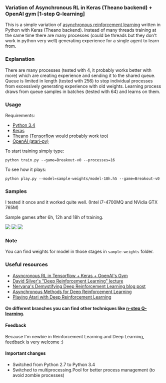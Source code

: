 ### Variation of Asynchronous RL in Keras (Theano backend) + OpenAI gym [1-step Q-learning]
This is a simple variation of [asynchronous reinforcement learning](http://arxiv.org/pdf/1602.01783v1.pdf) written in Python with Keras (Theano backend).
Instead of many threads training at the same time there are many processes (could be threads but they don't work in python very well) generating experience for a single agent to learn from. 

### Explanation
There are many processes (tested with 4, it probably works better with more) which are creating experience and sending it to the shared queue. Queue is limited in length (tested with 256) to stop individual processes from excessively generating experience with old weights. Learning process draws from queue samples in batches (tested with 64) and learns on them. 

### Usage
Requirements:
* [Python 3.4](https://www.python.org/downloads/)
* [Keras](http://keras.io/)
* [Theano](http://deeplearning.net/software/theano/) ([Tensorflow](https://www.tensorflow.org/) would probably work too)
* [OpenAI (atari-py)](https://gym.openai.com/)

To start training simply type:
```
python train.py --game=Breakout-v0 --processes=16
```
To see how it plays:
```
python play.py --model=sample-weights/model-18h.h5 --game=Breakout-v0
```

### Samples
I tested it once and it worked quite well. (Intel i7-4700MQ and NVidia GTX 765M)

Sample games after 6h, 12h and 18h of training.

![](https://raw.githubusercontent.com/Grzego/multiprocess-rl/master/resources/after-6h-training.gif?token=AFhQOQQq2JlswCS_p1XjU6WrKn3pQ4dvks5XbsV9wA%3D%3D)
![](https://raw.githubusercontent.com/Grzego/multiprocess-rl/master/resources/after-12h-training.gif?token=AFhQOXkCZbPO9SrOXXu5_3_-P0ftrfSsks5XbsWiwA%3D%3D)
![](https://raw.githubusercontent.com/Grzego/multiprocess-rl/master/resources/after-18h-training.gif?token=AFhQOR-kTbupToKnNRenZCWiBEtZBmvhks5XbsWjwA%3D%3D)

### Note
You can find weights for model in those stages in `sample-weights` folder.

### Useful resources
* [Asyncronous RL in Tensorflow + Keras + OpenAI's Gym](https://github.com/coreylynch/async-rl)
* [David Silver's "Deep Reinforcement Learning" lecture](http://videolectures.net/rldm2015_silver_reinforcement_learning/)
* [Nervana's Demystifying Deep Reinforcement Learning blog post](http://www.nervanasys.com/demystifying-deep-reinforcement-learning/)
* [Asynchronous Methods for Deep Reinforcement Learning](http://arxiv.org/pdf/1602.01783v1.pdf)
* [Playing Atari with Deep Reinforcement Learning](http://arxiv.org/pdf/1312.5602v1.pdf)

#### On different branches you can find other techniques like [n-step Q-learning](https://github.com/Grzego/async-rl/tree/n-step-q-learning).

#### Feedback
Because I'm newbie in Reinforcement Learning and Deep Learning, feedback is very welcome :)

#### Important changes
* Switched from Python 2.7 to Python 3.4
* Switched to multiprocessing.Pool for better process management (to avoid zombie processes)